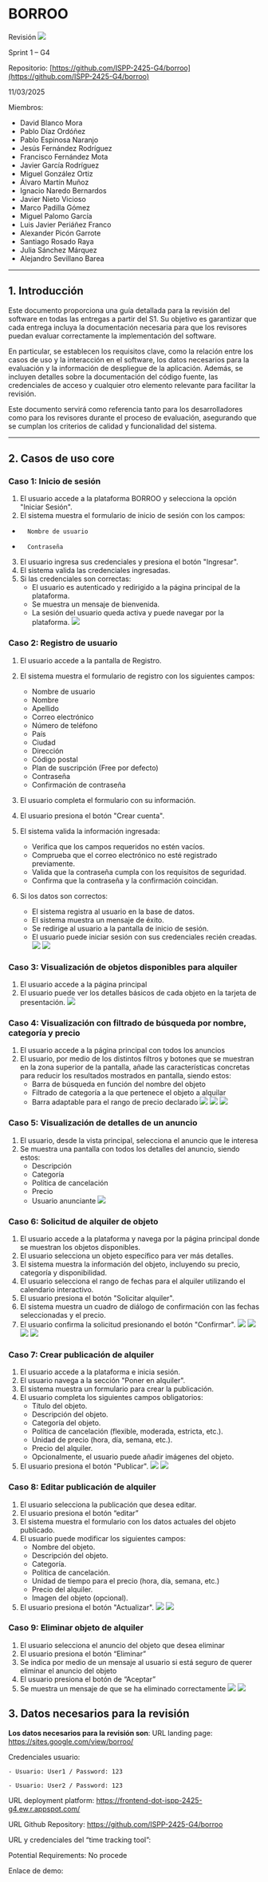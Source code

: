 ﻿# BORROO

Revisión
![](../imagenes/borrooLogo.png)

Sprint 1 – G4

Repositorio: [https://github.com/ISPP-2425-G4/borroo](https://github.com/ISPP-2425-G4/borroo)

11/03/2025

Miembros:

-   David Blanco Mora
-   Pablo Díaz Ordóñez
-   Pablo Espinosa Naranjo
-   Jesús Fernández Rodríguez
-   Francisco Fernández Mota
-   Javier García Rodríguez
-   Miguel González Ortiz
-   Álvaro Martín Muñoz
-   Ignacio Naredo Bernardos
-   Javier Nieto Vicioso
-   Marco Padilla Gómez
-   Miguel Palomo García
-   Luis Javier Periáñez Franco
-   Alexander Picón Garrote
-   Santiago Rosado Raya
-   Julia Sánchez Márquez
-   Alejandro Sevillano Barea


----------------

## 1.  Introducción
    

Este documento  proporciona  una  guía  detallada para la revisión del software en  todas las entregas a partir del S1. Su objetivo es garantizar que cada  entrega  incluya la documentación  necesaria para que los  revisores  puedan  evaluar  correctamente la implementación del software.

En particular, se  establecen  los  requisitos clave, como la relación entre los  casos de uso y la interacción  en  el software, los  datos  necesarios para la evaluación y la información de despliegue de la aplicación. Además, se incluyen  detalles  sobre la documentación del código  fuente, las credenciales de acceso y cualquier  otro  elemento  relevante para facilitar la revisión.

Este documento  servirá  como  referencia tanto para los  desarrolladores  como para los  revisores  durante  el  proceso de evaluación, asegurando que se cumplan  los  criterios de calidad y funcionalidad del sistema.

----------------
## 2. Casos de uso  core
### Caso 1: Inicio de sesión

1.  El usuario accede a la plataforma BORROO y selecciona la opción "Iniciar Sesión".
2.  El sistema muestra el formulario de inicio de sesión con los campos:
-   	Nombre de usuario
-   	Contraseña
3.  El usuario ingresa sus credenciales y presiona el botón "Ingresar".
4.  El sistema valida las credenciales ingresadas.
5.  Si las credenciales son correctas:
	-   El usuario es autenticado y redirigido a la página principal de la plataforma.
	-   Se muestra un mensaje de bienvenida.
	-   La sesión del usuario queda activa y puede navegar por la plataforma.
![](capturasRevision/login.png)

### Caso 2: Registro de usuario
1.  El usuario accede a la pantalla de Registro.
2.  El sistema muestra el formulario de registro con los siguientes campos:
	-   Nombre de usuario
	-   Nombre
	-   Apellido
	-   Correo electrónico
	-   Número de teléfono
	-   País
	-   Ciudad
	-   Dirección
	-   Código postal
	-   Plan de suscripción (Free por defecto)
	-   Contraseña
	-   Confirmación de contraseña
3.  El usuario completa el formulario con su información.
4.  El usuario presiona el botón "Crear cuenta".
5.  El sistema valida la información ingresada:
	-   Verifica que los campos requeridos no estén vacíos.
	-   Comprueba que el correo electrónico no esté registrado previamente.
	-   Valida que la contraseña cumpla con los requisitos de seguridad.
	-   Confirma que la contraseña y la confirmación coincidan.
 
6.  Si los datos son correctos:
	-   El sistema registra al usuario en la base de datos.
	-   El sistema muestra un mensaje de éxito.
	-   Se redirige al usuario a la pantalla de inicio de sesión.
	-   El usuario puede iniciar sesión con sus credenciales recién creadas.
![](capturasRevision/register1.png)
![](capturasRevision/register2.png)

### Caso 3: Visualización de objetos  disponibles para alquiler
1.  El usuario accede a la página principal
2.  El usuario puede ver los detalles básicos de cada objeto en la tarjeta de presentación.
![](capturasRevision/mostrar_objetos.png)

### Caso 4: Visualización con filtrado de búsqueda  por  nombre, categoría y precio
1.  El usuario accede a la página principal con todos los anuncios
2.  El usuario, por medio de los distintos filtros y botones que se muestran en la zona superior de la pantalla, añade las características concretas para reducir los resultados mostrados en pantalla, siendo estos:
	-   Barra de búsqueda en función del nombre del objeto
	-   Filtrado de categoría a la que pertenece el objeto a alquilar
	-   Barra adaptable para el rango de precio declarado
![](capturasRevision/filtrado_por_nombre.png)
![](capturasRevision/filtrado_por_categoria.png)
![](capturasRevision/filtrado_precio.png)

### Caso 5: Visualización de detalles de un anuncio
1.  El usuario, desde la vista principal, selecciona el anuncio que le interesa
2.  Se muestra una pantalla con todos los detalles del anuncio, siendo estos:
	-   Descripción
	-   Categoría
	-   Política de cancelación
	-   Precio
	-   Usuario anunciante
![](capturasRevision/detalles_objeto.png)

### Caso 6: Solicitud de  alquiler de  objeto
1.  El usuario accede a la plataforma y navega por la página principal donde se muestran los objetos disponibles.
2.  El usuario selecciona un objeto específico para ver más detalles.
3.  El sistema muestra la información del objeto, incluyendo su precio, categoría y disponibilidad.
4.  El usuario selecciona el rango de fechas para el alquiler utilizando el calendario interactivo.
5.  El usuario presiona el botón "Solicitar alquiler".
6.  El sistema muestra un cuadro de diálogo de confirmación con las fechas seleccionadas y el precio.
7.  El usuario confirma la solicitud presionando el botón "Confirmar".
![](capturasRevision/solicitud_alquiler1.png)
![](capturasRevision/solicitud_alquiler2.png)
![](capturasRevision/solicitud_alquiler3.png)
![](capturasRevision/solicitud_alquiler4.png)
### Caso 7: Crear publicación de alquiler
1.  El usuario accede a la plataforma e inicia sesión.
2.  El usuario navega a la sección "Poner en alquiler".
3.  El sistema muestra un formulario para crear la publicación.
4.  El usuario completa los siguientes campos obligatorios:
	-   Título del objeto.
	-   Descripción del objeto.
	-   Categoría del objeto.
	-   Política de cancelación (flexible, moderada, estricta, etc.).
	-   Unidad de precio (hora, día, semana, etc.).
	-   Precio del alquiler.
	-   Opcionalmente, el usuario puede añadir imágenes del objeto.
5.  El usuario presiona el botón "Publicar".
![](capturasRevision/crear_publicacion.png)
![](capturasRevision/objeto_creado.png)

### Caso 8: Editar  publicación de alquiler
1.  El usuario selecciona la publicación que desea editar.
2.  El usuario presiona el botón “editar”
3.  El sistema muestra el formulario con los datos actuales del objeto publicado.
4.  El usuario puede modificar los siguientes campos:
	-   Nombre del objeto.
	-   Descripción del objeto.
	-   Categoría.
	-   Política de cancelación.
	-   Unidad de tiempo para el precio (hora, día, semana, etc.)
	-   Precio del alquiler.
	-   Imagen del objeto (opcional).
5.  El usuario presiona el botón "Actualizar".
![](capturasRevision/editar_publicacion.png)
![](capturasRevision/objeto_editado.png)

### Caso 9: Eliminar objeto de alquiler
1.  El usuario selecciona el anuncio del objeto que desea eliminar
2.  El usuario presiona el botón “Eliminar”
3.  Se indica por medio de un mensaje al usuario si está seguro de querer eliminar el anuncio del objeto
4.  El usuario presiona el botón de “Aceptar”
5.  Se muestra un mensaje de que se ha eliminado correctamente
![](capturasRevision/eliminar_objeto.png)
![](capturasRevision/objeto_eliminado.png)

## 3. Datos necesarios para la revisión
**Los datos necesarios para la revisión son**: 
URL landing page: https://sites.google.com/view/borroo/

Credenciales usuario:  

	- Usuario: User1 / Password: 123 

	- Usuario: User2 / Password: 123 

URL deployment platform: https://frontend-dot-ispp-2425-g4.ew.r.appspot.com/ 

URL Github Repository: https://github.com/ISPP-2425-G4/borroo 

URL y credenciales del “time tracking tool”: 

Potential Requirements: No procede 

Enlace de demo:  
